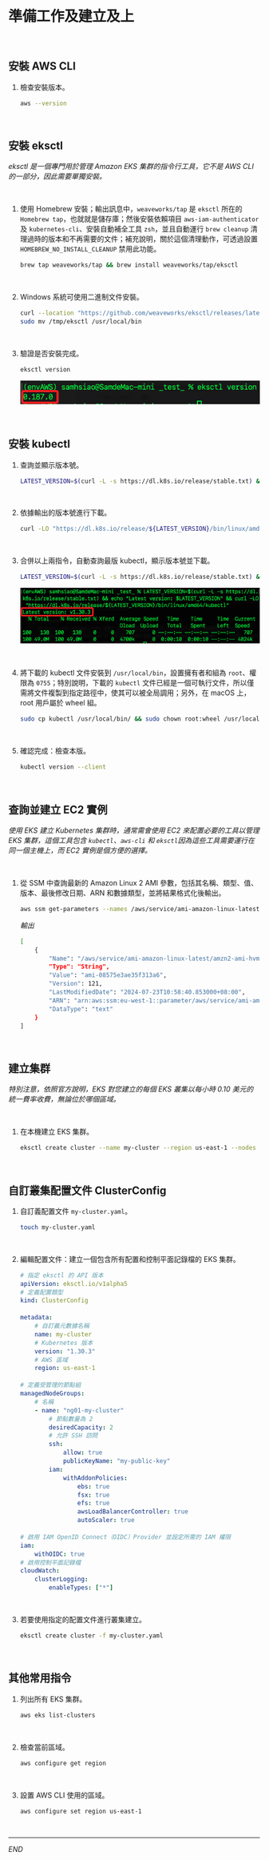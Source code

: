 # 準備工作及建立及上

<br>

## 安裝 AWS CLI

1. 檢查安裝版本。

    ```bash
    aws --version
    ```

<br>

## 安裝 eksctl

_eksctl 是一個專門用於管理 Amazon EKS 集群的指令行工具，它不是 AWS CLI 的一部分，因此需要單獨安裝。_

<br>

1. 使用 Homebrew 安裝；輸出訊息中，`weaveworks/tap` 是 `eksctl` 所在的 `Homebrew tap`，也就就是儲存庫；然後安裝依賴項目 `aws-iam-authenticator` 及 `kubernetes-cli`、安裝自動補全工具 `zsh`，並且自動運行 `brew cleanup` 清理過時的版本和不再需要的文件；補充說明，關於這個清理動作，可透過設置 `HOMEBREW_NO_INSTALL_CLEANUP` 禁用此功能。

    ```bash
    brew tap weaveworks/tap && brew install weaveworks/tap/eksctl
    ```

<br>

2. Windows 系統可使用二進制文件安裝。

    ```bash
    curl --location "https://github.com/weaveworks/eksctl/releases/latest/download/eksctl_$(uname -s)_amd64.tar.gz" | tar xz -C /tmp
    sudo mv /tmp/eksctl /usr/local/bin
    ```

<br>

3. 驗證是否安裝完成。

    ```bash
    eksctl version
    ```

    ![](images/img_01.png)

<br>

## 安裝 kubectl

1. 查詢並顯示版本號。

    ```bash
    LATEST_VERSION=$(curl -L -s https://dl.k8s.io/release/stable.txt) && echo "Latest version: $LATEST_VERSION"
    ```

<br>

2. 依據輸出的版本號進行下載。

    ```bash
    curl -LO "https://dl.k8s.io/release/${LATEST_VERSION}/bin/linux/amd64/kubectl"
    ```

<br>

3. 合併以上兩指令，自動查詢最版 kubectl，顯示版本號並下載。

    ```bash
    LATEST_VERSION=$(curl -L -s https://dl.k8s.io/release/stable.txt) && echo "Latest version: $LATEST_VERSION" && curl -LO "https://dl.k8s.io/release/${LATEST_VERSION}/bin/linux/amd64/kubectl"
    ```

    ![](images/img_02.png)

<br>

4. 將下載的 kubectl 文件安裝到 `/usr/local/bin`，設置擁有者和組為 `root`、權限為 `0755`；特別說明，下載的 `kubectl` 文件已經是一個可執行文件，所以僅需將文件複製到指定路徑中，使其可以被全局調用；另外，在 macOS 上，root 用戶屬於 wheel 組。

    ```bash
    sudo cp kubectl /usr/local/bin/ && sudo chown root:wheel /usr/local/bin/kubectl && sudo chmod 0755 /usr/local/bin/kubectl
    ```

<br>

5. 確認完成：檢查本版。

    ```bash
    kubectl version --client
    ```

<br>

## 查詢並建立 EC2 實例

_使用 EKS 建立 Kubernetes 集群時，通常需會使用 EC2 來配置必要的工具以管理 EKS 集群，這個工具包含 `kubectl`、`aws-cli` 和 `eksctl`因為這些工具需要運行在同一個主機上，而 EC2 實例是個方便的選擇。_

<br>

1. 從 SSM 中查詢最新的 Amazon Linux 2 AMI 參數，包括其名稱、類型、值、版本、最後修改日期、ARN 和數據類型，並將結果格式化後輸出。

    ```bash
    aws ssm get-parameters --names /aws/service/ami-amazon-linux-latest/amzn2-ami-hvm-x86_64-gp2 --region eu-west-1 --query "Parameters[*]"
    ```

    _輸出_

    ```bash
    [
        {
            "Name": "/aws/service/ami-amazon-linux-latest/amzn2-ami-hvm-x86_64-gp2",
            "Type": "String",
            "Value": "ami-08575e3ae35f313a6",
            "Version": 121,
            "LastModifiedDate": "2024-07-23T10:58:40.853000+08:00",
            "ARN": "arn:aws:ssm:eu-west-1::parameter/aws/service/ami-amazon-linux-latest/amzn2-ami-hvm-x86_64-gp2",
            "DataType": "text"
        }
    ]
    ```

<br>

## 建立集群

_特別注意，依照官方說明，EKS  對您建立的每個 EKS 叢集以每小時 0.10 美元的統一費率收費，無論位於哪個區域。_

<br>

1. 在本機建立 EKS 集群。

    ```bash
    eksctl create cluster --name my-cluster --region us-east-1 --nodes 2
    ```

<br>

## 自訂叢集配置文件 ClusterConfig

1. 自訂義配置文件 `my-cluster.yaml`。

    ```bash
    touch my-cluster.yaml
    ```

<br>

2. 編輯配置文件：建立一個包含所有配置和控制平面記錄檔的 EKS 集群。

    ```yaml
    # 指定 eksctl 的 API 版本
    apiVersion: eksctl.io/v1alpha5
    # 定義配置類型
    kind: ClusterConfig

    metadata:
        # 自訂義元數據名稱
        name: my-cluster
        # Kubernetes 版本
        version: "1.30.3"
        # AWS 區域
        region: us-east-1

    # 定義受管理的節點組
    managedNodeGroups:
        # 名稱
        - name: "ng01-my-cluster"
            # 節點數量為 2
            desiredCapacity: 2
            # 允許 SSH 訪問
            ssh:
                allow: true
                publicKeyName: "my-public-key"
            iam:
                withAddonPolicies:
                    ebs: true
                    fsx: true
                    efs: true
                    awsLoadBalancerController: true
                    autoScaler: true

    # 啟用 IAM OpenID Connect（OIDC）Provider 並設定所需的 IAM 權限
    iam:
        withOIDC: true
    # 啟用控制平面記錄檔
    cloudWatch:
        clusterLogging:
            enableTypes: ["*"]
    ```

<br>

3. 若要使用指定的配置文件進行叢集建立。

    ```bash
    eksctl create cluster -f my-cluster.yaml
    ```

<br>

## 其他常用指令

1. 列出所有 EKS 集群。

    ```bash
    aws eks list-clusters
    ```

<br>

2. 檢查當前區域。

    ```bash
    aws configure get region
    ```

<br>

3. 設置 AWS CLI 使用的區域。

    ```bash
    aws configure set region us-east-1
    ```

<br>

___

_END_